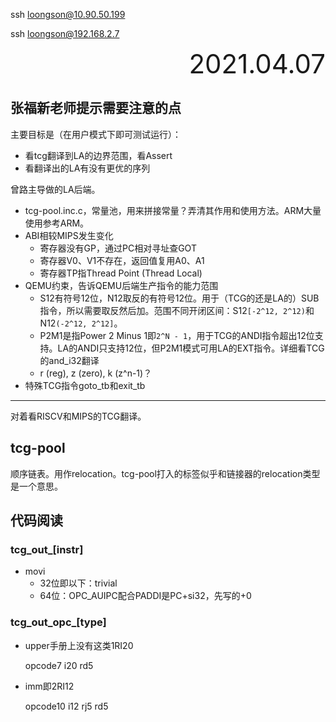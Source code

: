 ssh loongson@10.90.50.199

ssh loongson@192.168.2.7

<div style="text-align:right; font-size:3em;">2021.04.07</div>

## 张福新老师提示需要注意的点

主要目标是（在用户模式下即可测试运行）：

* 看tcg翻译到LA的边界范围，看Assert
* 看翻译出的LA有没有更优的序列

曾路主导做的LA后端。

* tcg-pool.inc.c，常量池，用来拼接常量？弄清其作用和使用方法。ARM大量使用参考ARM。
* ABI相较MIPS发生变化
  * 寄存器没有GP，通过PC相对寻址查GOT
  * 寄存器V0、V1不存在，返回值复用A0、A1
  * 寄存器TP指Thread Point (Thread Local)
* QEMU约束，告诉QEMU后端生产指令的能力范围
  * S12有符号12位，N12取反的有符号12位。用于（TCG的还是LA的）SUB指令，所以需要取反然后加。范围不同开闭区间：S12`[-2^12, 2^12)`和N12`(-2^12, 2^12]`。
  * P2M1是指Power 2 Minus 1即`2^N - 1`，用于TCG的ANDI指令超出12位支持。LA的ANDI只支持12位，但P2M1模式可用LA的EXT指令。详细看TCG的and_i32翻译
  * r (reg), z (zero), k (z^n-1)？
* 特殊TCG指令goto_tb和exit_tb

---

对着看RISCV和MIPS的TCG翻译。

## tcg-pool

顺序链表。用作relocation。tcg-pool打入的标签似乎和链接器的relocation类型是一个意思。

## 代码阅读

### tcg_out_[instr]

* movi
  * 32位即以下：trivial
  * 64位：OPC_AUIPC配合PADDI是PC+si32，先写的+0

### tcg_out_opc_[type]

* upper手册上没有这类1RI20

  opcode7 i20 rd5

* imm即2RI12

  opcode10 i12 rj5 rd5

